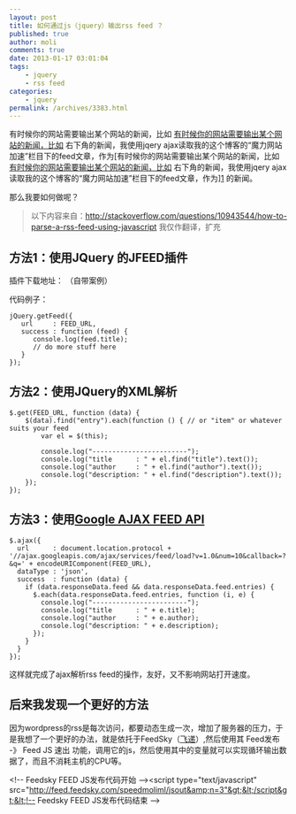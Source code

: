 ```yaml
---
layout: post
title: 如何通过js（jquery）输出rss feed ？
published: true
author: moli
comments: true
date: 2013-01-17 03:01:04
tags:
    - jquery
    - rss feed
categories:
    - jquery
permalink: /archives/3383.html
---
```

有时候你的网站需要输出某个网站的新闻，比如 [有时候你的网站需要输出某个网站的新闻，比如][1] 右下角的新闻，我使用jqery ajax读取我的这个博客的“魔力网站加速”栏目下的feed文章，作为[有时候你的网站需要输出某个网站的新闻，比如 [有时候你的网站需要输出某个网站的新闻，比如][1] 右下角的新闻，我使用jqery ajax读取我的这个博客的“魔力网站加速”栏目下的feed文章，作为][1] 的新闻。

那么我要如何做呢？

> 以下内容来自：http://stackoverflow.com/questions/10943544/how-to-parse-a-rss-feed-using-javascript 我仅作翻译，扩充

## 方法1：使用JQuery 的JFEED插件

插件下载地址： （自带案例）

代码例子：

    jQuery.getFeed({
       url     : FEED_URL,
       success : function (feed) {
          console.log(feed.title);
          // do more stuff here
       }
    });
    

## 方法2：使用JQuery的XML解析

    $.get(FEED_URL, function (data) {
        $(data).find("entry").each(function () { // or "item" or whatever suits your feed
            var el = $(this);
    
            console.log("------------------------");
            console.log("title      : " + el.find("title").text());
            console.log("author     : " + el.find("author").text());
            console.log("description: " + el.find("description").text());
        });
    });

## 方法3：使用[Google AJAX FEED API][2]

    $.ajax({
      url      : document.location.protocol + '//ajax.googleapis.com/ajax/services/feed/load?v=1.0&num=10&callback=?&q=' + encodeURIComponent(FEED_URL),
      dataType : 'json',
      success  : function (data) {
        if (data.responseData.feed && data.responseData.feed.entries) {
          $.each(data.responseData.feed.entries, function (i, e) {
            console.log("------------------------");
            console.log("title      : " + e.title);
            console.log("author     : " + e.author);
            console.log("description: " + e.description);
          });
        }
      }
    });

这样就完成了ajax解析rss feed的操作，友好，又不影响网站打开速度。

## 后来我发现一个更好的方法

因为wordpress的rss是每次访问，都要动态生成一次，增加了服务器的压力，于是我想了一个更好的办法，就是依托于FeedSky（[飞递][3]）,然后使用其 Feed发布 -》 Feed JS 速出 功能，调用它的js，然后使用其中的变量就可以实现循环输出数据了，而且不消耗主机的CPU等。

&lt;!-- Feedsky FEED JS发布代码开始 --&gt;&lt;script type="text/javascript" src="http://feed.feedsky.com/speedmoliml/jsout&amp;n=3"&gt;&lt;/script&gt;&lt;!-- Feedsky FEED JS发布代码结束 --&gt;

 [1]: http://speed.loveml.com "魔力网站加速"
 [2]: https://developers.google.com/feed/
 [3]: http://www.feedsky.com
